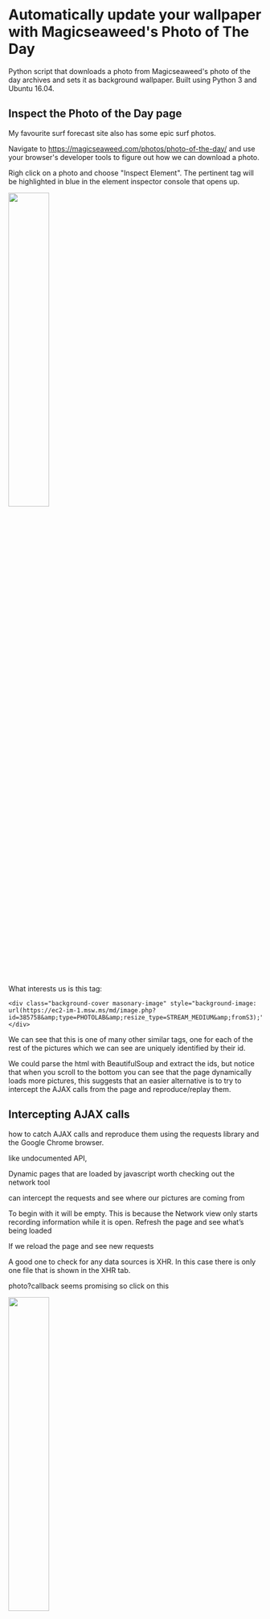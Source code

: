

# Automatically update your wallpaper with Magicseaweed's Photo of The Day 


Python script that downloads a photo from Magicseaweed's photo of the day archives and sets it as background wallpaper. Built using Python 3 and Ubuntu 16.04. 


## Inspect the Photo of the Day page

My favourite surf forecast site also has some epic surf photos.

Navigate to https://magicseaweed.com/photos/photo-of-the-day/ and use your browser's developer tools to figure out how we can download a photo. 

Righ click on a photo and choose "Inspect Element". The pertinent tag will be highlighted in blue in the element inspector console that opens up. 

<img src="Screenshot1.png" width="40%" />

What interests us is this tag:

```
<div class="background-cover masonary-image" style="background-image: url(https://ec2-im-1.msw.ms/md/image.php?id=385758&amp;type=PHOTOLAB&amp;resize_type=STREAM_MEDIUM&amp;fromS3);"></div>
```

We can see that this is one of many other similar tags, one for each of the rest of the pictures which we can see are uniquely identified by their id.

We could parse the html with BeautifulSoup and extract the ids, but notice that when you scroll to the bottom you can see that the page dynamically loads more pictures, this suggests that an easier alternative is to try to intercept the AJAX calls from the page and reproduce/replay them.


## Intercepting AJAX calls

how to catch AJAX calls and reproduce them using the requests library and the Google Chrome browser.

like undocumented API,

Dynamic pages that are loaded by javascript worth checking out the network tool 

can intercept the requests and see where our pictures are coming from

To begin with it will be empty. This is because the Network view only starts recording information while it is open.
Refresh the page and see what’s being loaded

If we reload the page and see new requests

A good one to check for any data sources is XHR.  In this case there is only one file that is shown in the XHR tab.

photo?callback seems promising so click on this

<img src="Screenshot2.png" width="40%" />

see details on the right, go to response its is 	 

request method is GET GET is used to request data from a specified resource.

right clikc on request, see in new tab for more detials, we can see a jquery object

<img src="Screenshot3.png" width="40%" />


you can use json lint https://jsonlint.com/ a reformatter to pretty print it and see that the text inside the Jquery parantheses structure better will look like

```json
[{
	"_id": 385758,
	"_obj": "Photo",
	"images": {
		"small": {
			"width": 140,
			"height": 140,
			"url": "\/md\/image.php?id=385758&type=PHOTOLAB&resize_type=STREAM_SMALL&fromS3",
			"cdnUrl": "https:\/\/ec2-im-1.msw.ms\/md\/image.php?id=385758&type=PHOTOLAB&resize_type=STREAM_SMALL&fromS3"
		},
		"medium": {
			"width": 640,
			"height": 426,
			"url": "\/md\/image.php?id=385758&type=PHOTOLAB&resize_type=STREAM_MEDIUM&fromS3",
```

now we want to replicat that call and get the data, the headers section to see all the info that goes to the server in the call.

the request url, visible in Headers, 

```
https://magicseaweed.com/api/mdkey/photo?callback=jQuery1102003300840931011728_1552915212212&approved=true&removed=false&depth=2&limit=20&fields=_id,_obj,isApproved,images.small.*,images.medium.*,isRemoved,description,dateAdded,fullPageUrl,views,user.name,spot.name,isPOTD,taken,favouriteCount,location.country.iso,browseSession.hash,browseSession.size,browseSession.currentPosition&order_by=dateAdded&order_direction=DESC&potd=true&_=1552915212213
```

after some experimenting in modying the parameters o see what data is really needed, you can open a console and do various post requests to the request URL

actually simplified headers to 
```
https://magicseaweed.com/api/mdkey/photo?&limit=100&fields=_id,&order_by=dateAdded&order_direction=DESC&potd=true
```

and returns a json-object diretly

<img src="Screenshot4.png" width="40%" />


## Python's urllib module

python script urllib has some tips on error handling https://docs.python.org/3/howto/urllib2.html#handling-exceptions

```python
#!/usr/bin/env python
import urllib.request
import json

url="https://magicseaweed.com/api/mdkey/photo?&limit=100&fields=_id,&order_by=dateAdded&order_direction=DESC&potd=true"

req = urllib.request.Request(url)
try:
    response = urllib.request.urlopen(req, timeout=10)
except urllib.error.URLError as e:
    if hasattr(e, 'reason'):
        print('We failed to reach a server.')
        print('Reason: ', e.reason)
    elif hasattr(e, 'code'):
        print('The server couldn\'t fulfill the request.')
        print('Error code: ', e.code)
else:
    text = response.read()
    jsn=json.loads(text.decode('utf-8'))
```


request 100 ids at a time, and randomly choose 1

query their s3 storage directly and some googline shows s3 options instad of medium you can do resize_type=STREAM_FULL


```python
from random import *

n=randint(1,100)

url = "https://ec2-im-1.msw.ms/md/image.php?id=" + str(jsn[n]['_id']) + "&type=PHOTOLAB&resize_type=STREAM_FULL&fromS3"

urllib.request.urlretrieve(url, "/home/areias/Downloads/POTD.jpeg")
```


## Set picture as background

We can also set descktop background directly from th python script by 

```python
import os
os.system("gsettings set org.gnome.desktop.background picture-uri file:///home/areias/Downloads/POTD.jpeg")
os.system("gsettings set org.gnome.desktop.background picture-options zoom")
```

Now we can run our script from the command line:
```bash
$ python3 POTD.py
```

## Automate with cron

Finally, we can make this script start on reboot by adding the following line to crontab by calling `crontab -e`
```bash
@reboot /bin/sleep 60 && /usr/bin/python3 /home/areias/Projects/wallpaper/POTD.py > log 2>&1
```

Saving a log allows you to trouble shoot in case something goes wrong.

Running the script 60 seconds after start up makes sure we don't run into [permissions problems or availability of services](https://unix.stackexchange.com/questions/109804/crontabs-reboot-only-works-for-root)


